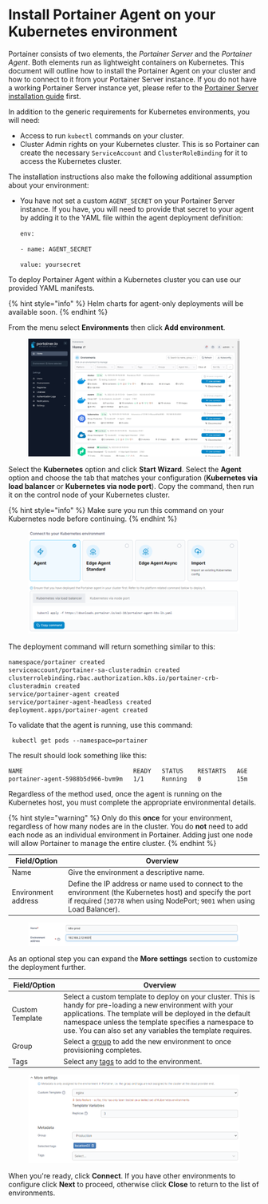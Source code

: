 # Install Portainer Agent on your Kubernetes environment

Portainer consists of two elements, the _Portainer Server_ and the _Portainer Agent_. Both elements run as lightweight containers on Kubernetes. This document will outline how to install the Portainer Agent on your cluster and how to connect to it from your Portainer Server instance. If you do not have a working Portainer Server instance yet, please refer to the [Portainer Server installation guide](../../../../start/install/server/kubernetes/baremetal.md) first.

In addition to the generic requirements for Kubernetes environments, you will need:

* Access to run `kubectl` commands on your cluster.
* Cluster Admin rights on your Kubernetes cluster. This is so Portainer can create the necessary `ServiceAccount` and `ClusterRoleBinding` for it to access the Kubernetes cluster.

The installation instructions also make the following additional assumption about your environment:

*   You have not set a custom `AGENT_SECRET` on your Portainer Server instance. If you have, you will need to provide that secret to your agent by adding it to the YAML file within the agent deployment definition:

    `env:`

    &#x20; `- name: AGENT_SECRET`

    &#x20;   `value: yoursecret`

To deploy Portainer Agent within a Kubernetes cluster you can use our provided YAML manifests.

{% hint style="info" %}
Helm charts for agent-only deployments will be available soon.
{% endhint %}

From the menu select **Environments** then click **Add environment**.

<figure><img src="../../../../.gitbook/assets/2.18-environments-add.gif" alt=""><figcaption></figcaption></figure>

Select the **Kubernetes** option and click **Start Wizard**. Select the **Agent** option and choose the tab that matches your configuration (**Kubernetes via load balancer** or **Kubernetes via node port**). Copy the command, then run it on the control node of your Kubernetes cluster.

{% hint style="info" %}
Make sure you run this command on your Kubernetes node before continuing.
{% endhint %}

<figure><img src="../../../../.gitbook/assets/2.18-environments-add-k8s-agent-command.png" alt=""><figcaption></figcaption></figure>

The deployment command will return something similar to this:

```
namespace/portainer created
serviceaccount/portainer-sa-clusteradmin created
clusterrolebinding.rbac.authorization.k8s.io/portainer-crb-clusteradmin created
service/portainer-agent created
service/portainer-agent-headless created
deployment.apps/portainer-agent created
```

To validate that the agent is running, use this command:

```
 kubectl get pods --namespace=portainer
```

The result should look something like this:

```
NAME                               READY   STATUS    RESTARTS   AGE
portainer-agent-5988b5d966-bvm9m   1/1     Running   0          15m
```

Regardless of the method used, once the agent is running on the Kubernetes host, you must complete the appropriate environmental details.

{% hint style="warning" %}
Only do this **once** for your environment, regardless of how many nodes are in the cluster. You do **not** need to add each node as an individual environment in Portainer. Adding just one node will allow Portainer to manage the entire cluster.
{% endhint %}

| Field/Option        | Overview                                                                                                                                                                                |
| ------------------- | --------------------------------------------------------------------------------------------------------------------------------------------------------------------------------------- |
| Name                | Give the environment a descriptive name.                                                                                                                                                |
| Environment address | Define the IP address or name used to connect to the environment (the Kubernetes host) and specify the port if required (`30778` when using NodePort; `9001` when using Load Balancer). |

<figure><img src="../../../../.gitbook/assets/2.15-k8s_env_url.png" alt=""><figcaption></figcaption></figure>

As an optional step you can expand the **More settings** section to customize the deployment further.

| Field/Option    | Overview                                                                                                                                                                                                                                                                                   |
| --------------- | ------------------------------------------------------------------------------------------------------------------------------------------------------------------------------------------------------------------------------------------------------------------------------------------ |
| Custom Template | Select a custom template to deploy on your cluster. This is handy for pre-loading a new environment with your applications. The template will be deployed in the default namespace unless the template specifies a namespace to use. You can also set any variables the template requires. |
| Group           | Select a [group](../../groups.md) to add the new environment to once provisioning completes.                                                                                                                                                                                               |
| Tags            | Select any [tags](../../tags.md) to add to the environment.                                                                                                                                                                                                                                |

<figure><img src="../../../../.gitbook/assets/2.19-environments-create-microk8s-moresettings.png" alt=""><figcaption></figcaption></figure>

When you're ready, click **Connect**. If you have other environments to configure click **Next** to proceed, otherwise click **Close** to return to the list of environments.
